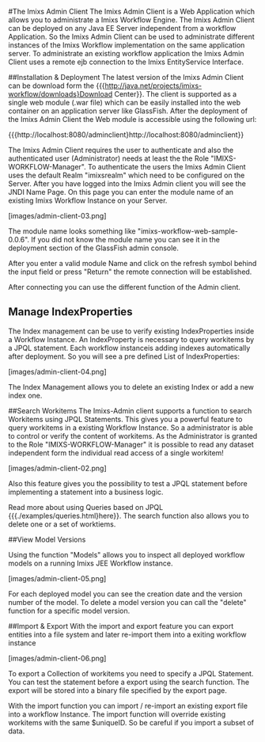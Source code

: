 #The Imixs Admin Client
The Imixs Admin Client is a Web Application which allows you to administrate a Imixs Workflow Engine.  The Imixs Admin Client can be deployed on any Java EE Server independent from a workflow Application. So the Imixs Admin Client can be used to administrate different instances of the Imixs Workflow implementation on the same application server. To administrate an existing workflow application the Imixs Admin Client uses a remote ejb connection to the 
 Imixs EntityService Interface.
 
##Installation & Deployment
The latest version of the Imixs Admin Client can be download form the  {{{http://java.net/projects/imixs-workflow/downloads}Download Center}}.  The client is supported as a single web module (.war file) which can be easily installed into the web container on an application server like GlassFish. After the deployment of the Imixs Admin Client the Web module is accessible using the following url:

 {{{http://localhost:8080/adminclient}http://localhost:8080/adminclient}}

The Imixs Admin Client requires the user to authenticate and also the authenticated user (Administrator) needs at least the the Role "IMIXS-WORKFLOW-Manager". To authenticate the users the Imixs Admin Client uses the default Realm "imixsrealm" which need to be configured on the Server. 
After you have logged into the Imixs Admin client you will see the JNDI Name Page.   On this page you can enter the module name of an existing Imixs Workflow Instance on your  Server.

[images/admin-client-03.png] 
 
The module name looks something like "imixs-workflow-web-sample-0.0.6". If you did not know the module name you can see it in the deployment section of the GlassFish admin console.
 
After you enter a valid module Name and click on the refresh symbol behind the input field or press  "Return" the remote connection will be established. 

After connecting you can use the different function of the Admin client.  

## Manage IndexProperties
The Index management can be use to verify existing IndexProperties inside a Workflow Instance.  An IndexProperty is necessary to query workitems by a JPQL statement. Each workflow instanceis 
adding indexes automatically after deployment. So you will see a pre defined List of IndexProperties:
 
[images/admin-client-04.png]  
 
The Index Management allows you to delete an existing Index or add a new index one. 

##Search Workitems
The Imixs-Admin client supports a function to search Workitems using JPQL Statements. 
This gives you a powerful feature to query workitems in a existing Workflow Instance. 
So a administrator is able to control or verify  the content of workitems. As the Administrator is granted to the Role "IMIXS-WORKFLOW-Manager" it is possible to read any dataset independent form the individual read access of a single workitem!

[images/admin-client-02.png] 
 
Also this feature gives you the possibility to test a JPQL statement before implementing a statement  into a business logic.

Read more about using Queries based on JPQL {{{./examples/queries.html}here}}.
 The search function also allows you to delete one or a set of worktiems.


##View Model Versions

Using the function "Models" allows you to inspect all deployed workflow models on a running Imixs JEE  Workflow instance.

[images/admin-client-05.png] 

For each deployed model you can see the creation date and the version number of the model. To delete a  model version you can call the "delete" function for a specific model version.

##Import & Export
With the import and export feature you can export entities into a file system and later re-import them into  a exiting workflow instance

[images/admin-client-06.png] 
 
To export a Collection of workitems you need to specify a JPQL Statement. You can test the statement before a  export using the search function. The export will be stored into a binary file specified by the export page.

With the import function you can import / re-import an existing export file into a workflow Instance.  The import function will override existing workitems with the same $uniqueID. So be careful if you import a subset of data. 

 